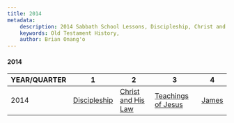 ```yaml
---
title: 2014
metadata:
    description: 2014 Sabbath School Lessons, Discipleship, Christ and His Law, Teachings of Jesus, James
    keywords: Old Testament History,
    author: Brian Onang'o
---
```


#### 2014

YEAR/QUARTER |   1  | 2| 3| 4
-------------|------------|---|--|---
2014   |  [Discipleship](/2011-2020/2014/quarter1) | [Christ and His Law](/2011-2020/2014/quarter2) | [Teachings of Jesus](/2011-2020/2014/quarter3) | [James](/2011-2020/2014/quarter4) |
 